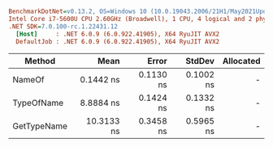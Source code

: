``` ini

BenchmarkDotNet=v0.13.2, OS=Windows 10 (10.0.19043.2006/21H1/May2021Update)
Intel Core i7-5600U CPU 2.60GHz (Broadwell), 1 CPU, 4 logical and 2 physical cores
.NET SDK=7.0.100-rc.1.22431.12
  [Host]     : .NET 6.0.9 (6.0.922.41905), X64 RyuJIT AVX2
  DefaultJob : .NET 6.0.9 (6.0.922.41905), X64 RyuJIT AVX2


```
|      Method |       Mean |     Error |    StdDev | Allocated |
|------------ |-----------:|----------:|----------:|----------:|
|      NameOf |  0.1442 ns | 0.1130 ns | 0.1002 ns |         - |
|  TypeOfName |  8.8884 ns | 0.1424 ns | 0.1332 ns |         - |
| GetTypeName | 10.3133 ns | 0.3458 ns | 0.5965 ns |         - |
